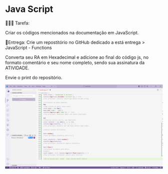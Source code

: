 # Java Script
🎯👨‍💻 Tarefa:

Criar os códigos mencionados na documentação em JavaScript.

🎯Entrega: Crie um repostitório no GitHub dedicado a está entrega > JavaScript - Functions

Converta seu RA em Hexadecimal e adicione ao final do código js, no formato comentário e seu nome completo, sendo sua assinatura da ATIVIDADE.

Envie o print do repositório.



![Screenshot of a comment on a GitHub issue showing an image, added in the Markdown, of an Octocat smiling and raising a tentacle.](https://github.com/milenabarcia/JavaScript/blob/main/print.png?raw=true)
